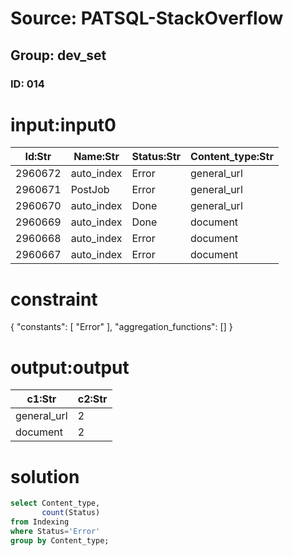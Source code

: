 # Source: PATSQL-StackOverflow
## Group: dev_set
### ID: 014

# input:input0

| Id:Str | Name:Str | Status:Str | Content_type:Str |
|---|---|---|---|
| 2960672 | auto_index | Error | general_url |
| 2960671 | PostJob | Error | general_url |
| 2960670 | auto_index | Done | general_url |
| 2960669 | auto_index | Done | document |
| 2960668 | auto_index | Error | document |
| 2960667 | auto_index | Error | document |

# constraint

{
  "constants": [
    "Error"
  ],
  "aggregation_functions": []
}

# output:output

| c1:Str | c2:Str |
|---|---|
| general_url | 2 |
| document | 2 |

# solution

```sql
select Content_type, 
       count(Status) 
from Indexing 
where Status='Error' 
group by Content_type;
```
